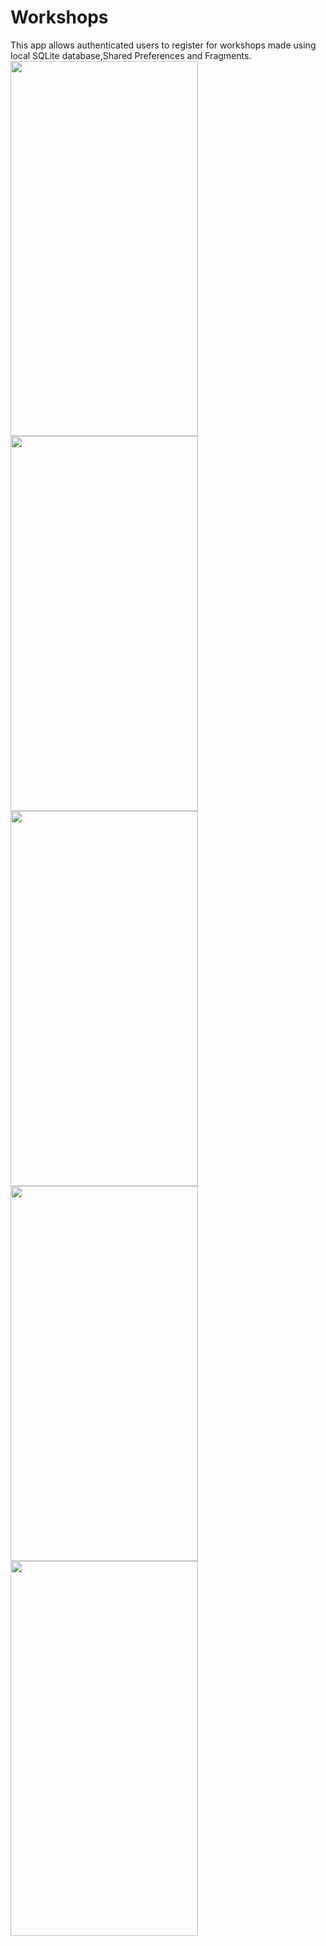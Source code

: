 # Workshops
This app allows authenticated users to register for workshops made using local SQLite database,Shared Preferences and Fragments.
<img src="https://user-images.githubusercontent.com/71960312/128070672-485ea5e9-5f04-4399-96b4-15e6c4ac0263.jpeg" width="300" height="600"> 
<img src="https://user-images.githubusercontent.com/71960312/128070709-3418f492-f26d-4346-91ce-4159a0c8e6a7.jpeg" width="300" height="600"> 
<img src="https://user-images.githubusercontent.com/71960312/128070799-751213c1-1dcf-4787-876f-10011d966dab.jpeg" width="300" height="600"> 
<img src="https://user-images.githubusercontent.com/71960312/128070886-7a61adbe-b75c-4dc2-851f-f5c5583ed477.jpeg" width="300" height="600"> 
<img src="https://user-images.githubusercontent.com/71960312/128070927-9f1f3168-b60c-4d17-bc7e-7909dbbde16d.jpeg" width="300" height="600"> 
